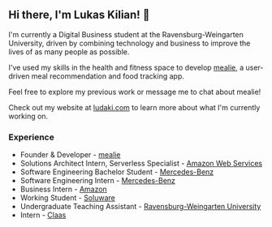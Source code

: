 ## Hi there, I'm Lukas Kilian! 👋

I'm currently a Digital Business student at the Ravensburg-Weingarten University, driven by combining technology and business to improve the lives of as many people as possible.

I've used my skills in the health and fitness space to develop [mealie](https://www.mealie.de), a user-driven meal recommendation and food tracking app. 

Feel free to explore my previous work or message me to chat about mealie!

Check out my website at [ludaki.com](https://www.ludaki.com) to learn more about what I'm currently working on.

### Experience

- Founder & Developer - [mealie](https://www.mealie.de)
- Solutions Architect Intern, Serverless Specialist - [Amazon Web Services](https://aws.amazon.com/)
- Software Engineering Bachelor Student - [Mercedes-Benz](https://www.mercedes-benz.com/en/)
- Software Engineering Intern - [Mercedes-Benz](https://www.mercedes-benz.com/en/)
- Business Intern - [Amazon](https://www.amazon.com)
- Working Student - [Soluware](https://soluware.de)
- Undergraduate Teaching Assistant - [Ravensburg-Weingarten University](https://www.rwu.de/en)
- Intern - [Claas](https://www.claas.com/)

<!--
**lukasdavidkilian/lukasdavidkilian** is a ✨ _special_ ✨ repository because its `README.md` (this file) appears on your GitHub profile.

Here are some ideas to get you started:

- 🔭 I’m currently working on ...
- 🌱 I’m currently learning ...
- 👯 I’m looking to collaborate on ...
- 🤔 I’m looking for help with ...
- 💬 Ask me about ...
- 📫 How to reach me: ...
- 😄 Pronouns: ...
- ⚡ Fun fact: ...
-->
